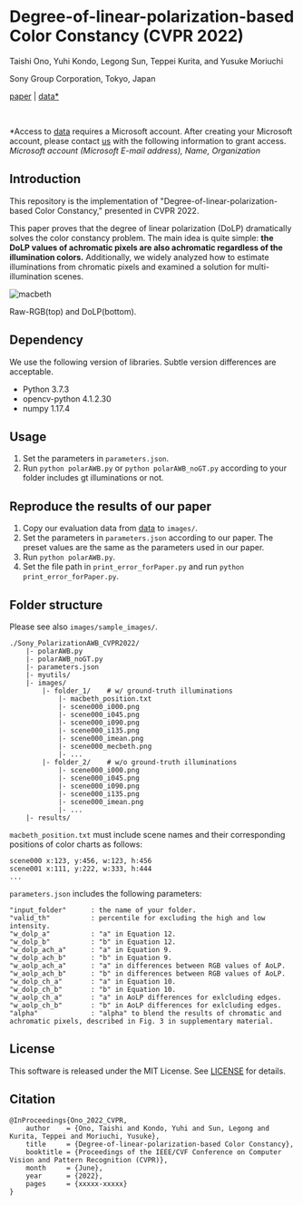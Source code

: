 # Degree-of-linear-polarization-based Color Constancy (CVPR 2022)
Taishi Ono, Yuhi Kondo, Legong Sun, Teppei Kurita, and Yusuke Moriuchi

Sony Group Corporation, Tokyo, Japan

[paper](hogehogehoge) |
[data\*](https://sonyjpn.sharepoint.com/sites/S168-DOLPCC)

<br>

\*Access to [data](https://sonyjpn.sharepoint.com/sites/S168-DOLPCC) requires a Microsoft account.
After creating your Microsoft account, please contact [us](<mailto:Taishi.Ono@sony.com;Yuhi.Kondo@sony.com>) with the following information to grant access.
*Microsoft account (Microsoft E-mail address),  Name, Organization*


## Introduction
This repository is the implementation of "Degree-of-linear-polarization-based Color Constancy," presented in CVPR 2022.

This paper proves that the degree of linear polarization (DoLP) dramatically solves the color constancy problem.
The main idea is quite simple: **the DoLP values of achromatic pixels are also achromatic regardless of the illumination colors.**
Additionally, we widely analyzed how to estimate illuminations from chromatic pixels and examined a solution for multi-illumination scenes.

![macbeth](https://user-images.githubusercontent.com/102112779/159839982-21d98202-a7d0-40f9-85e6-81c16d47e7fc.gif)

Raw-RGB(top) and DoLP(bottom).

## Dependency
We use the following version of libraries. Subtle version differences are acceptable.
- Python 3.7.3
- opencv-python 4.1.2.30
- numpy 1.17.4

## Usage
1. Set the parameters in `parameters.json`. 
2. Run `python polarAWB.py` or `python polarAWB_noGT.py` according to your folder includes gt illuminations or not.

## Reproduce the results of our paper
1. Copy our evaluation data from [data](https://sonyjpn.sharepoint.com/sites/S168-DOLPCC) to `images/`.
2. Set the parameters in `parameters.json` according to our paper. The preset values are the same as the parameters used in our paper.
3. Run `python polarAWB.py`.
4. Set the file path in `print_error_forPaper.py` and run `python print_error_forPaper.py`.

## Folder structure
Please see also `images/sample_images/`.
```
./Sony_PolarizationAWB_CVPR2022/
    |- polarAWB.py
    |- polarAWB_noGT.py
    |- parameters.json
    |- myutils/
    |- images/
        |- folder_1/    # w/ ground-truth illuminations
            |- macbeth_position.txt
            |- scene000_i000.png
            |- scene000_i045.png
            |- scene000_i090.png
            |- scene000_i135.png
            |- scene000_imean.png
            |- scene000_mecbeth.png
            |- ...
        |- folder_2/    # w/o ground-truth illuminations
            |- scene000_i000.png
            |- scene000_i045.png
            |- scene000_i090.png
            |- scene000_i135.png
            |- scene000_imean.png
            |- ...
    |- results/
```
`macbeth_position.txt` must include scene names and their corresponding positions of color charts as follows:
```
scene000 x:123, y:456, w:123, h:456
scene001 x:111, y:222, w:333, h:444
...
``` 

`parameters.json` includes the following parameters:
```
"input_folder"      : the name of your folder.
"valid_th"          : percentile for excluding the high and low intensity.
"w_dolp_a"          : "a" in Equation 12.
"w_dolp_b"          : "b" in Equation 12.
"w_dolp_ach_a"      : "a" in Equation 9.
"w_dolp_ach_b"      : "b" in Equation 9.
"w_aolp_ach_a"      : "a" in differences between RGB values of AoLP.
"w_aolp_ach_b"      : "b" in differences between RGB values of AoLP.
"w_dolp_ch_a"       : "a" in Equation 10.
"w_dolp_ch_b"       : "b" in Equation 10.
"w_aolp_ch_a"       : "a" in AoLP differences for exlcluding edges.
"w_aolp_ch_b"       : "b" in AoLP differences for exlcluding edges.
"alpha"             : "alpha" to blend the results of chromatic and achromatic pixels, described in Fig. 3 in supplementary material.
```

## License
This software is released under the MIT License. See [LICENSE](/LICENSE) for details.

## Citation
```
@InProceedings{Ono_2022_CVPR,
    author    = {Ono, Taishi and Kondo, Yuhi and Sun, Legong and Kurita, Teppei and Moriuchi, Yusuke},
    title     = {Degree-of-linear-polarization-based Color Constancy},
    booktitle = {Proceedings of the IEEE/CVF Conference on Computer Vision and Pattern Recognition (CVPR)},
    month     = {June},
    year      = {2022},
    pages     = {xxxxx-xxxxx}
}
```
